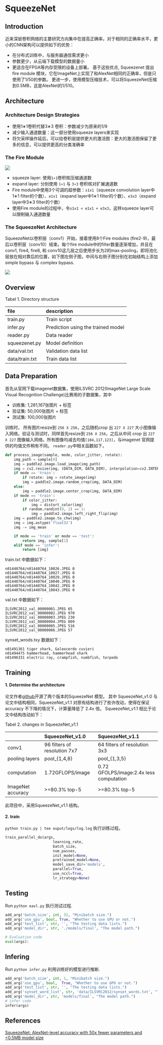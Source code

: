 SqueezeNet
===========
Introduction
-----------
近来深层卷积网络的主要研究方向集中在提高正确率。对于相同的正确率水平，更小的CNN架构可以提供如下的优势： 
* 在分布式训练中，与服务器通信需求更小 
* 参数更少，从云端下载模型的数据量小 
* 更适合在FPGA等内存受限的设备上部署。 
基于这些优点, Squeezenet 提出fire module 模块，它在ImageNet上实现了和AlexNet相同的正确率，但是只使用了1/50的参数。
更进一步，使用模型压缩技术，可以将SqueezeNet压缩到0.5MB，这是AlexNet的1/510。

Architecture
-----------
### Architecture Design Strategies
  * 使用1∗1卷积代替3∗3 卷积：参数减少为原来的1/9 
  * 减少输入通道数量：这一部分使用squeeze layers来实现 
  * 将欠采样操作延后，可以给卷积层提供更大的激活图：更大的激活图保留了更多的信息，可以提供更高的分类准确率
### The Fire Module
![](https://github.com/Panxj/SqueezeNet/raw/master/images/fire_module.jpg)
  * squeeze layer: 使用`1∗1`卷积核压缩通道数
  * expand layer: 分别使用 `1∗1` 与 `3∗3` 卷积核对扩展通道数
  * Fire module中使用3个可调的超参数：`s1x1`（squeeze convolution layer中1∗1 filter的个数）、`e1x1`（expand layer中1∗1 filter的个数）、`e3x3`（expand layer中3∗3 filter的个数）
  * 使用Fire module的过程中，令`s1x1 < e1x1 + e3x3`，这样squeeze layer可以限制输入通道数量

### The SqueezeNet Architecture
SqueezeNet以卷积层（conv1）开始，接着使用8个Fire modules (fire2-9)，最后以卷积层（conv10）结束。每个fire module中的filter数量逐渐增加，并且在conv1, fire4, fire8, 和 conv10这几层之后使用步长为2的max-pooling，即将池化层放在相对靠后的位置，如下图左侧子图，中间与右侧子图分别在初始结构上添加
simple bypass 与 complex bypass.

![](https://github.com/Panxj/SqueezeNet/raw/master/images/architecture.jpg)

Overview
-----------
Tabel 1. Directory structure

|file | description|
|:--- |:---|
train.py | Train script
infer.py | Prediction using the trained model
reader.py| Data reader
squeezenet.py| Model definition
data/val.txt|Validation data list
data/train.txt| Train data list

Data Preparation
-----------
首先从官网下载imagenet数据集，使用ILSVRC 2012(ImageNet Large Scale Visual Recognition Challenge)比赛用的子数据集，其中<br>
* 训练集: 1,281,167张图片 + 标签
* 验证集: 50,000张图片 + 标签
* 测试集: 100,000张图片

训练时， 所有图片resize到 `256 X 256`，之后随机crop 出 `227 X 227` 大小图像输入网络。验证与测试时，同样首先resize到 `256 X 256`，之后从中间 crop 出 `227 X 227` 图像输入网络。所有图像均减去均值`[104,117,123]`，与imagenet 官网提供的均值文件稍有不同。
`reader.py`中相关函数如下，
```python
def process_image(sample, mode, color_jitter, rotate):
    img_path = sample[0]
    img = paddle2.image.load_image(img_path)
    img = cv2.resize(img, (DATA_DIM, DATA_DIM), interpolation=cv2.INTER_CUBIC)
    if mode == 'train':
        if rotate: img = rotate_image(img)
        img = paddle2.image.random_crop(img, DATA_DIM)
    else:
        img = paddle2.image.center_crop(img, DATA_DIM)
    if mode == 'train':
        if color_jitter:
            img = distort_color(img)
        if random.randint(0, 1) == 1:
            img = paddle2.image.left_right_flip(img)
    img = paddle2.image.to_chw(img)
    img = img.astype('float32')
    img -= img_mean

    if mode == 'train' or mode == 'test':
        return img, sample[1]
    elif mode == 'infer':
        return [img]
```

train.txt 中数据如下：
```
n01440764/n01440764_10026.JPEG 0
n01440764/n01440764_10027.JPEG 0
n01440764/n01440764_10029.JPEG 0
n01440764/n01440764_10040.JPEG 0
n01440764/n01440764_10042.JPEG 0
n01440764/n01440764_10043.JPEG 0
```
val.txt 中数据如下：
```
ILSVRC2012_val_00000001.JPEG 65
ILSVRC2012_val_00000002.JPEG 970
ILSVRC2012_val_00000003.JPEG 230
ILSVRC2012_val_00000004.JPEG 809
ILSVRC2012_val_00000005.JPEG 516
ILSVRC2012_val_00000006.JPEG 57
```
synset_wrods.txy 数据如下：
```
n01491361 tiger shark, Galeocerdo cuvieri
n01494475 hammerhead, hammerhead shark
n01496331 electric ray, crampfish, numbfish, torpedo
```

Training
-----------
#### 1. Determine the architecture
论文作者[github](https://github.com/DeepScale/SqueezeNet)开源了两个版本的SqueezeNet 模型。 其中 SqueezeNet_v1.0 与论文中结构相同，SqueezeNet_v1.1 对原有结构进行了些许改动，使得在保证accuracy 不下降的情况下，计算量降低了 2.4x 倍。 SqueezeNet_v1.1 相比于论文中结构改动如下：

Tabel 2. changes in SqueezeNet_v1.1
 
 | | SqueezeNet_v1.0 | SqueezeNet_v1.1|
 |:---|:---|:---|
 |conv1| 96 filters of resolution 7x7|64 filters of resolution 3x3|
 |pooling layers| pool_{1,4,8} | pool_{1,3,5}|
 |computation| 1.72GFLOPS/image| 0.72 GFOLPS/image:2.4x less computation|
 |ImageNet accuracy| >=80.3% top-5| >=80.3% top-5|
 
此项目中，采用SqueezeNet_v1.1 结构。<br>

<!--#### caffe2paddle 参数转化
caffemodel中参数按照[PaddlePaddle](https://github.com/PaddlePaddle/models/tree/develop/image_classification/caffe2paddle)介绍的方法进行转化，并在训练开始前进行赋值，如下：
```python
#Load pre-trained params
if args.model is not None:
    for layer_name in parameters.keys():
        layer_param_path = os.path.join(args.model,layer_name)
        if os.path.exists(layer_param_path):
            h,w = parameters.get_shape(layer_name)
            parameters.set(layer_name,load_parameter(layer_param_path,h,w))
```
-->
#### 2. train
`python train.py | tee ouput/logs/log.log` 执行训练过程。


```python
train_parallel_do(args,
                      learning_rate,
                      batch_size,
                      num_passes,
                      init_model=None,
                      pretrained_model=None,
                      model_save_dir='models',
                      parallel=True,
                      use_nccl=True,
                      lr_strategy=None)
```

Testing
-----------
Run `python eavl.py` 执行测试过程.
```python
add_arg('batch_size', int, 32, "Minibatch size.")
add_arg('use_gpu', bool, True, "Whether to use GPU or not.")
add_arg('test_list', str, '', "The testing data lists.")
add_arg('model_dir', str, './models/final', "The model path.")

# Evaluation code
eval(args):
```



Infering
-----------
Run `python infer.py` 利用训练好的模型进行推断.
```python
add_arg('batch_size', int, 1, "Minibatch size.")
add_arg('use_gpu', bool,  True, "Whether to use GPU or not.")
add_arg('test_list', str, '', "The testing data lists.")
add_arg('synset_word_list', str, 'data/ILSVRC2012/synset_words.txt', "The label name of data")
add_arg('model_dir', str, 'models/final', "The model path.")
# infer code
infer(args)
```

References
-----------
[SqueezeNet: AlexNet-level accuracy with 50x fewer parameters and <0.5MB model size](https://arxiv.org/abs/1602.07360)

